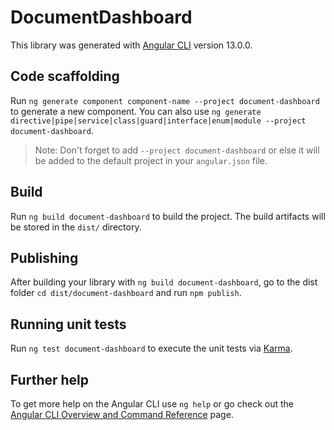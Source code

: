 # DocumentDashboard

This library was generated with [Angular CLI](https://github.com/angular/angular-cli) version 13.0.0.

## Code scaffolding

Run `ng generate component component-name --project document-dashboard` to generate a new component. You can also use `ng generate directive|pipe|service|class|guard|interface|enum|module --project document-dashboard`.
> Note: Don't forget to add `--project document-dashboard` or else it will be added to the default project in your `angular.json` file. 

## Build

Run `ng build document-dashboard` to build the project. The build artifacts will be stored in the `dist/` directory.

## Publishing

After building your library with `ng build document-dashboard`, go to the dist folder `cd dist/document-dashboard` and run `npm publish`.

## Running unit tests

Run `ng test document-dashboard` to execute the unit tests via [Karma](https://karma-runner.github.io).

## Further help

To get more help on the Angular CLI use `ng help` or go check out the [Angular CLI Overview and Command Reference](https://angular.io/cli) page.
